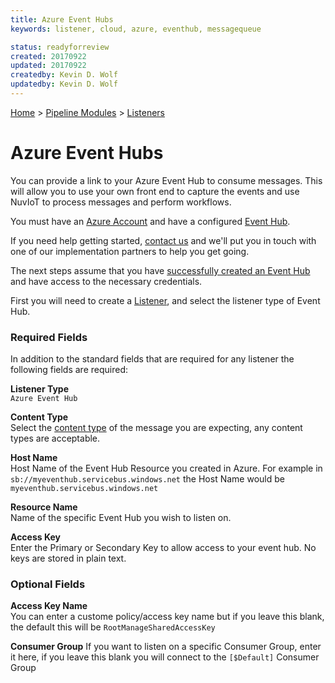 ```yaml
---
title: Azure Event Hubs
keywords: listener, cloud, azure, eventhub, messagequeue

status: readyforreview
created: 20170922
updated: 20170922
createdby: Kevin D. Wolf
updatedby: Kevin D. Wolf
---
```

[Home](../../Index.md) > [Pipeline Modules](../Index.md) > [Listeners](../Listener.md)

# Azure Event Hubs

You can provide a link to your Azure Event Hub to consume messages.  This will allow you
to use your own front end to capture the events and use NuvIoT to process messages and perform workflows.

You must have an [Azure Account](https://portal.azure.com) and have a configured [Event Hub](https://docs.microsoft.com/en-us/azure/event-hubs/).

If you need help getting started, [contact us](http://support.nuviot.com) and we'll put you in touch with one 
of our implementation partners to help you get going.

The next steps assume that you have [successfully created an Event Hub](https://docs.microsoft.com/en-us/azure/event-hubs/event-hubs-create) and have access to the necessary credentials.

First you will need to create a [Listener](../Listener.md), and select the listener type of Event Hub.

### Required Fields

In addition to the standard fields that are required for any listener the following fields are required:

**Listener Type**  
`Azure Event Hub`

**Content Type**  
Select the [content type](../../Messaging/ContentTypes.md) of the message you are expecting, any content types are acceptable.

**Host Name**  
Host Name of the Event Hub Resource you created in Azure.  For example in
```sb://myeventhub.servicebus.windows.net``` the Host Name would be ```myeventhub.servicebus.windows.net```

**Resource Name**  
Name of the specific Event Hub you wish to listen on.

**Access Key**  
Enter the Primary or Secondary Key to allow access to your event hub.  No keys are stored in plain text.

### Optional Fields
**Access Key Name**  
You can enter a custome policy/access key name but if you leave this blank, the default this will be ```RootManageSharedAccessKey``` 

**Consumer Group** 
If you want to listen on a specific Consumer Group, enter it here, if you leave this blank you will connect to the ```[$Default]``` Consumer Group
